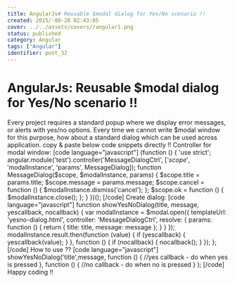 ```yaml
---
title: AngularJs# Reusable $modal dialog for Yes/No scenario !!
created: 2015/-08-28 02:43:05
cover: ../../assets/covers//angular1.png
status: published
category: Angular
tags: ["Angular"]
identifier: post_32
---
```

# AngularJs: Reusable $modal dialog for Yes/No scenario !!

Every project requires a standard popup where we display error messages, or alerts with yes/no options. Every time we cannot write $modal window for this purpose, how about a standard dialog which can be used across application. copy & paste below code snippets directly !! Controller for modal window: [code language="javascript"] (function () { 'use strict'; angular.module('test').controller('MessageDialogCtrl', ['$scope', '$modalInstance', 'params', MessageDialog]); function MessageDialog($scope, $modalInstance, params) { $scope.title = params.title; $scope.message = params.message; $scope.cancel = function () { $modalInstance.dismiss('cancel'); }; $scope.ok = function () { $modalInstance.close(); }; } })(); [/code] Create dialog: [code language="javascript"] function showYesNoDialog(title, message, yescallback, nocallback) { var modalInstance = $modal.open({ templateUrl: 'yesno-dialog.html', controller: 'MessageDialogCtrl', resolve: { params: function () { return { title: title, message: message }; } } }); modalInstance.result.then(function (value) { if (yescallback) { yescallback(value); } }, function () { if (nocallback) { nocallback(); } }); }; [/code] How to use ?? [code language="javascript"] showYesNoDialog('title',message, function () { //yes callback - do when yes is pressed }, function () { //no callback - do when no is pressed } ); [/code] Happy coding !!